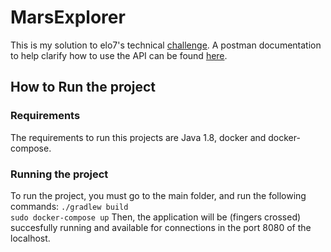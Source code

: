 # MarsExplorer
This is my solution to elo7's technical [challenge](https://gist.github.com/elo7-developer/1a40c96a5d062b69f02c). A postman documentation to help clarify how to use the API can be found [here](https://documenter.getpostman.com/view/2581871/TVCfWTSX). 

## How to Run the project
### Requirements
The requirements to run this projects are Java 1.8, docker and docker-compose.

### Running the project
To run the project, you must go to the main folder, and run the following commands:
```./gradlew build```    
```sudo docker-compose up```
Then, the application will be (fingers crossed) succesfully running and available for connections in the port 8080 of the localhost.
